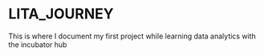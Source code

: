 # LITA_JOURNEY
This is where I document my first project while learning data analytics with the incubator hub
